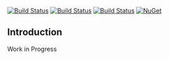 [![Build Status](https://dev.azure.com/amarok79/Amarok/_apis/build/status/Amarok.Shared)](https://dev.azure.com/amarok79/Amarok/_build/latest?definitionId=16)
[![Build Status](https://sonarcloud.io/api/project_badges/measure?project=Amarok79_Amarok.Shared&metric=alert_status)](https://sonarcloud.io/dashboard?id=Amarok79_Amarok.Shared)
[![Build Status](https://sonarcloud.io/api/project_badges/measure?project=Amarok79_Amarok.Shared&metric=coverage)](https://sonarcloud.io/api/project_badges/measure?project=Amarok79_Amarok.Shared&metric=coverage)
[![NuGet](https://img.shields.io/nuget/v/Amarok.Shared.svg?logo=)](https://www.nuget.org/packages/Amarok.Shared/)

## Introduction

Work in Progress
